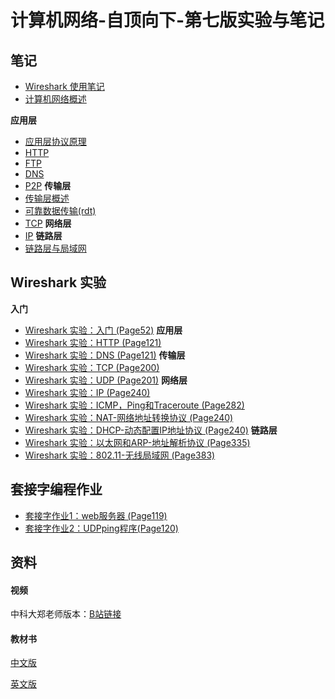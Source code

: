 # 计算机网络-自顶向下-第七版实验与笔记

## 笔记

* [Wireshark 使用笔记](https://github.com/liutao2428118/Computer-Networking-Lab-Note/blob/main/docs/notes/wireshark%E4%BD%BF%E7%94%A8%E7%AC%94%E8%AE%B0.md)
* [计算机网络概述](https://github.com/liutao2428118/computer-networking-lab-note/blob/main/docs/notes/overview.md)

**应用层**
* [应用层协议原理](https://github.com/liutao2428118/computer-networking-lab-note/blob/main/docs/notes/application-layer/%E5%BA%94%E7%94%A8%E5%B1%82%E5%8D%8F%E8%AE%AE%E5%8E%9F%E7%90%86.md)
* [HTTP](https://github.com/liutao2428118/computer-networking-lab-note/blob/main/docs/notes/application-layer/HTTP.md)
* [FTP](https://github.com/liutao2428118/computer-networking-lab-note/blob/main/docs/notes/application-layer/FTP.md)
* [DNS](https://github.com/liutao2428118/computer-networking-lab-note/blob/main/docs/notes/application-layer/DNS.md)
* [P2P](https://github.com/liutao2428118/computer-networking-lab-note/blob/main/docs/notes/application-layer/P2P.md)
**传输层**
* [传输层概述](https://github.com/liutao2428118/computer-networking-lab-note/blob/main/docs/notes/transport-layer/%E4%BC%A0%E8%BE%93%E5%B1%82%E6%A6%82%E8%BF%B0.md)
* [可靠数据传输(rdt)](https://github.com/liutao2428118/computer-networking-lab-note/blob/main/docs/notes/transport-layer/%E5%8F%AF%E9%9D%A0%E6%95%B0%E6%8D%AE%E4%BC%A0%E8%BE%93.md)
* [TCP](https://github.com/liutao2428118/computer-networking-lab-note/blob/main/docs/notes/transport-layer/TCP.md)
**网络层**
* [IP](https://github.com/liutao2428118/computer-networking-lab-note/blob/main/docs/notes/network-layer/IP.md)
**链路层**
* [链路层与局域网](https://github.com/liutao2428118/computer-networking-lab-note/blob/main/docs/notes/link-layer/link.md)

## Wireshark 实验

**入门**
* [Wireshark 实验：入门 (Page52)](https://github.com/liutao2428118/Computer-Networking-Lab-Note/blob/main/docs/wireshark/introduction.md)
**应用层**
* [Wireshark 实验：HTTP (Page121)](https://github.com/liutao2428118/Computer-Networking-Lab-Note/blob/main/docs/wireshark/http.md)
* [Wireshark 实验：DNS (Page121)](https://github.com/liutao2428118/Computer-Networking-Lab-Note/blob/main/docs/wireshark/dns.md)
**传输层**
* [Wireshark 实验：TCP (Page200)](https://github.com/liutao2428118/computer-networking-lab-note/blob/main/docs/wireshark/tcp.md)
* [Wireshark 实验：UDP (Page201)](https://github.com/liutao2428118/computer-networking-lab-note/blob/main/docs/wireshark/udp.md)
**网络层**
* [Wireshark 实验：IP (Page240)](https://github.com/liutao2428118/computer-networking-lab-note/blob/main/docs/wireshark/ip.md)
* [Wireshark 实验：ICMP，Ping和Traceroute (Page282)](https://github.com/liutao2428118/computer-networking-lab-note/blob/main/docs/wireshark/icmp.md)
* [Wireshark 实验：NAT-网络地址转换协议 (Page240)](https://github.com/liutao2428118/computer-networking-lab-note/blob/main/docs/wireshark/nat.md)
* [Wireshark 实验：DHCP-动态配置IP地址协议 (Page240)](https://github.com/liutao2428118/computer-networking-lab-note/blob/main/docs/wireshark/dhcp.md)
**链路层**
* [Wireshark 实验：以太网和ARP-地址解析协议 (Page335)](https://github.com/liutao2428118/computer-networking-lab-note/blob/main/docs/wireshark/ethernet-arp.md)
* [Wireshark 实验：802.11-无线局域网 (Page383)](https://github.com/liutao2428118/computer-networking-lab-note/blob/main/docs/wireshark/802.11.md)

## 套接字编程作业

* [套接字作业1：web服务器 (Page119)](https://github.com/liutao2428118/computer-networking-lab-note/blob/main/docs/socket-programming-assignment/%E5%A5%97%E6%8E%A5%E5%AD%97%E4%BD%9C%E4%B8%9A1-web%E6%9C%8D%E5%8A%A1%E5%99%A8.md)
* [套接字作业2：UDPping程序(Page120)](https://github.com/liutao2428118/computer-networking-lab-note/blob/main/docs/socket-programming-assignment/%E5%A5%97%E6%8E%A5%E5%AD%97%E4%BD%9C%E4%B8%9A2-UDPping%E7%A8%8B%E5%BA%8F.md)

## 资料

#### 视频
中科大郑老师版本：[B站链接](https://www.bilibili.com/video/BV1JV411t7ow)

#### 教材书
[中文版](https://github.com/liutao2428118/Computer-Networking-Lab-Note/tree/main/book/计算机网络-自顶向下方法第七版.pdf) 

[英文版](https://github.com/liutao2428118/Computer-Networking-Lab-Note/tree/main/book/Kurose%2C%20James%20F._Ross%2C%20Keith%20W%20-%20Computer%20networking_%20a%20top-down%20approach-Pearson%20(2017).pdf)
